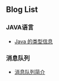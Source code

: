 ## Blog List

### JAVA语言

* [Java 的类型信息](java-class-type-info.md)

### 消息队列

* [消息队列简介](mq-intro.md)

